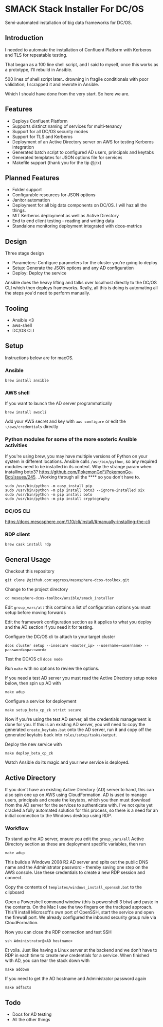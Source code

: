 
# SMACK Stack Installer For DC/OS

Semi-automated installation of big data frameworks for DC/OS.

## Introduction

I needed to automate the installation of Confluent Platform with Kerberos and TLS for repeatable testing.

That began as a 100 line shell script, and I said to myself, once this works as a prototype, I'll rebuild in Ansible.

500 lines of shell script later.. drowning in fragile conditionals with poor validation, I scrapped it and rewrote in Ansible.

Which I should have done from the very start. So here we are.

## Features

- Deploys Confluent Platform
- Supports distinct naming of services for multi-tenancy
- Support for all DC/OS security modes
- Support for TLS and Kerberos
- Deployment of an Active Directory server on AWS for testing Kerberos integration
- Generated batch script to configured AD users, principals and keytabs
- Generated templates for JSON options file for services
- Makefile support (thank you for the tip @jrx)

## Planned Features

- Folder support
- Configurable resources for JSON options
- Janitor automation
- Deployment for all big data components on DC/OS. I will haz all the things.
- MIT Kerberos deployment as well as Active Directory
- End to end client testing - reading and writing data
- Standalone monitoring deployment integrated with dcos-metrics

## Design

Three stage design

- Parameters: Configure parameters for the cluster you're going to deploy
- Setup: Generate the JSON options and any AD configuration
- Deploy: Deploy the service

Ansible does the heavy lifting and talks over localhost directly to the DC/OS CLI which then deploys frameworks. Really, all this is doing is automating all the steps you'd need to perform manually.

## Tooling

- Ansible <3
- aws-shell
- DC/OS CLI

## Setup

Instructions below are for macOS. 

### Ansible
```
brew install ansible
```

### AWS shell

If you want to launch the AD server programmatically

```
brew install awscli
```

Add your AWS secret and key with `aws configure` or edit the `~/aws/credentials` directly

### Python modules for some of the more esoteric Ansible activities

If you're using brew, you may have multiple versions of Python on your system in different locations.
Ansible calls `/usr/bin/python`, so any required modules need to be installed in its context.
Why the strange param when installing boto3? https://github.com/PokemonGoF/PokemonGo-Bot/issues/245.
..Working through all the **** so you don't have to.

```
sudo /usr/bin/python -m easy_install pip
sudo /usr/bin/python -m pip install boto3 --ignore-installed six
sudo /usr/bin/python -m pip install boto
sudo /usr/bin/python -m pip install cryptography
```
### DC/OS CLI

https://docs.mesosphere.com/1.10/cli/install/#manually-installing-the-cli

### RDP client
```
brew cask install rdp
```

## General Usage

Checkout this repository 
```
git clone @github.com:aggress/mesosphere-dcos-toolbox.git
```
Change to the project directory
```
cd mesosphere-dcos-toolbox/ansible/smack_installer
```
Edit `group_vars/all` this contains a list of configuration options you must setup before moving forwards

Edit the framework configuration section as it applies to what you deploy and the AD section if you need it for testing.

Configure the DC/OS cli to attach to your target cluster 

```
dcos cluster setup --insecure <master_ip> --username=<username> --password=<password>
```

Test the DC/OS cli `dcos node`

Run `make` with no options to review the options.

If you need a test AD server you must read the Active Directory setup notes below, then spin up AD with
```
make adup
```
Configure a service for deployment

```
make setup_beta_cp_zk strict secure
```

Now if you're using the test AD server, all the credentials management is done for you. If this is an existing AD server, you will need to copy the generated `create_keytabs.bat` onto the AD server, run it and copy off the generated keytabs back into `roles/setup/tasks/output`.

Deploy the new service with

```
make deploy_beta_cp_zk 
```

Watch Ansible do its magic and your new service is deployed.

## Active Directory

If you don't have an existing Active Directory (AD) server to hand, this can also spin one up on AWS using CloudFormation. AD is used to manage users, principals and create the keytabs, which you then must download from the AD server for the services to authenticate with. I've not quite yet cracked a fully automated solution for this process, so there is a need for an initial connection to the Windows desktop using RDP. 

### Workflow

To stand up the AD server, ensure you edit the `group_vars/all` Active Directory section as these are deployment specific variables, then run

```
make adup
```
This builds a Windows 2008 R2 AD server and spits out the public DNS name and the Administrator password - thereby saving one step on the AWS console. Use these credentials to create a new RDP session and connect. 

Copy the contents of `templates/windows_install_openssh.bat` to the clipboard

Open a Powershell command window (this is powershell 3 btw) and paste in the contents. On the Mac I use the two fingers on the trackpad approach. This'll install Microsoft's own port of OpenSSH, start the service and open the firewall port.  We already configured the inbound security group rule via CloudFormation.

Now you can close the RDP connection and test SSH

```
ssh Administrator@<AD hostname>
```

Et voila. Just like having a Linux server at the backend and we don't have to RDP in each time to create new credentials for a service. When finished with AD, you can tear the stack down with

```
make addown
```

If you need to get the AD hostname and Administrator password again

```
make adfacts
```

## Todo

- Docs for AD testing
- All the other things

